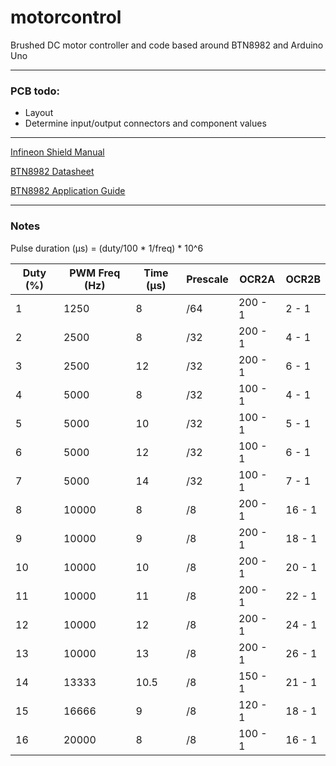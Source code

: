 # motorcontrol
Brushed DC motor controller and code based around BTN8982 and Arduino Uno

---

### PCB todo:
* Layout
* Determine input/output connectors and component values

---

<a href="https://www.infineon.com/dgdl/Infineon-Motor_Control_Shield_with_BTN8982TA_for_Arduino-UM-v01_00-EN.pdf?fileId=5546d4624ca27d02014cb20b89867eed" target="_blank">Infineon Shield Manual</a>

<a href="https://www.infineon.com/dgdl/Infineon-BTN8982TA-DS-v01_00-EN.pdf?fileId=db3a30433fa9412f013fbe32289b7c17" target="_blank">BTN8982 Datasheet</a>

<a href="https://www.infineon.com/dgdl/Infineon-NovalithIC_BTN89x0-x2-AN-v00_04-EN.pdf?fileId=db3a30433fa9412f013fc8d88e3d430a" target="_blank">BTN8982 Application Guide</a>

---

### Notes

Pulse duration (µs) = (duty/100 * 1/freq) * 10^6

| Duty (%)    | PWM Freq (Hz) | Time (µs) | Prescale | OCR2A   | OCR2B  |
|-------------|---------------|-----------|----------|---------|--------|
| 1           | 1250          | 8         | /64      | 200 - 1 | 2 - 1  |
| 2           | 2500          | 8         | /32      | 200 - 1 | 4 - 1  |
| 3           | 2500          | 12        | /32      | 200 - 1 | 6 - 1  |
| 4           | 5000          | 8         | /32      | 100 - 1 | 4 - 1  |
| 5           | 5000          | 10        | /32      | 100 - 1 | 5 - 1  |
| 6           | 5000          | 12        | /32      | 100 - 1 | 6 - 1  |
| 7           | 5000          | 14        | /32      | 100 - 1 | 7 - 1  |
| 8           | 10000         | 8         | /8       | 200 - 1 | 16 - 1 |
| 9           | 10000         | 9         | /8       | 200 - 1 | 18 - 1 |
| 10          | 10000         | 10        | /8       | 200 - 1 | 20 - 1 |
| 11          | 10000         | 11        | /8       | 200 - 1 | 22 - 1 |
| 12          | 10000         | 12        | /8       | 200 - 1 | 24 - 1 |
| 13          | 10000         | 13        | /8       | 200 - 1 | 26 - 1 |
| 14          | 13333         | 10.5      | /8       | 150 - 1 | 21 - 1 |
| 15          | 16666         | 9         | /8       | 120 - 1 | 18 - 1 |
| 16          | 20000         | 8         | /8       | 100 - 1 | 16 - 1 |
